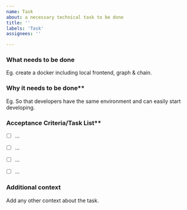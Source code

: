 ```yaml
---
name: Task
about: a necessary technical task to be done
title: ''
labels: 'Task'
assignees: ''

---
```




### What needs to be done

Eg. create a docker including local frontend, graph & chain.



### Why it needs to be done**

Eg. So that developers have the same environment and can easily start developing. 



### Acceptance Criteria/Task List**

- [ ] ...
- [ ] ...
- [ ] ...
- [ ] ...


### Additional context
Add any other context about the task.
